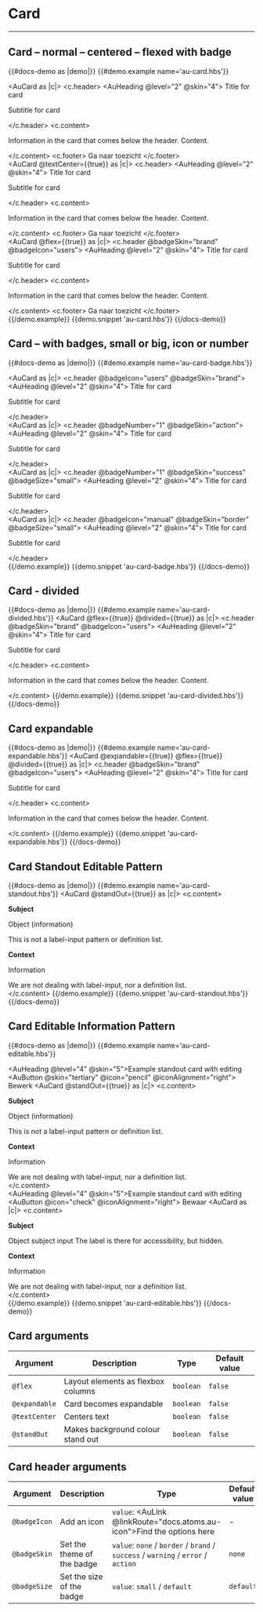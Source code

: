 # Card

---

## Card – normal – centered – flexed with badge

{{#docs-demo as |demo|}}
  {{#demo.example name='au-card.hbs'}}
    <div class="au-o-grid">
      <div class="au-o-grid__item au-u-1-2">
        <AuCard as |c|>
          <c.header>
            <AuHeading @level="2" @skin="4">
              Title for card
            </AuHeading>
            <p>
              Subtitle for card
            </p>
          </c.header>
          <c.content>
            <p>Information in the card that comes below the header. Content.</p>
          </c.content>
          <c.footer>
            <AuButton>Ga naar toezicht</AuButton>
          </c.footer>
        </AuCard>
      </div>
      <div class="au-o-grid__item au-u-1-2">
        <AuCard @textCenter={{true}} as |c|>
          <c.header>
            <AuHeading @level="2" @skin="4">
              Title for card
            </AuHeading>
            <p>
              Subtitle for card
            </p>
          </c.header>
          <c.content>
            <p>Information in the card that comes below the header. Content.</p>
          </c.content>
          <c.footer>
            <AuButton>Ga naar toezicht</AuButton>
          </c.footer>
        </AuCard>
      </div>
      <div class="au-o-grid__item au-u-1-2">
        <AuCard @flex={{true}} as |c|>
          <c.header @badgeSkin="brand" @badgeIcon="users">
            <AuHeading @level="2" @skin="4">
              Title for card
            </AuHeading>
            <p>
              Subtitle for card
            </p>
          </c.header>
          <c.content>
            <p>Information in the card that comes below the header. Content.</p>
          </c.content>
          <c.footer>
            <AuButton>Ga naar toezicht</AuButton>
          </c.footer>
        </AuCard>
      </div>
    </div>
  {{/demo.example}}
  {{demo.snippet 'au-card.hbs'}}
{{/docs-demo}}

## Card – with badges, small or big, icon or number

{{#docs-demo as |demo|}}
  {{#demo.example name='au-card-badge.hbs'}}
    <div class="au-o-grid">
      <div class="au-o-grid__item au-u-1-2">
        <AuCard as |c|>
          <c.header @badgeIcon="users" @badgeSkin="brand">
            <AuHeading @level="2" @skin="4">
              Title for card
            </AuHeading>
            <p>
              Subtitle for card
            </p>
          </c.header>
        </AuCard>
      </div>
      <div class="au-o-grid__item au-u-1-2">
        <AuCard as |c|>
          <c.header @badgeNumber="1" @badgeSkin="action">
            <AuHeading @level="2" @skin="4">
              Title for card
            </AuHeading>
            <p>
              Subtitle for card
            </p>
          </c.header>
        </AuCard>
      </div>
      <div class="au-o-grid__item au-u-1-2">
        <AuCard as |c|>
          <c.header @badgeNumber="1" @badgeSkin="success" @badgeSize="small">
            <AuHeading @level="2" @skin="4">
              Title for card
            </AuHeading>
            <p>
              Subtitle for card
            </p>
          </c.header>
        </AuCard>
      </div>
      <div class="au-o-grid__item au-u-1-2">
        <AuCard as |c|>
          <c.header @badgeIcon="manual" @badgeSkin="border" @badgeSize="small">
            <AuHeading @level="2" @skin="4">
              Title for card
            </AuHeading>
            <p>
              Subtitle for card
            </p>
          </c.header>
        </AuCard>
      </div>
    </div>
  {{/demo.example}}
  {{demo.snippet 'au-card-badge.hbs'}}
{{/docs-demo}}

## Card - divided

{{#docs-demo as |demo|}}
  {{#demo.example name='au-card-divided.hbs'}}
    <AuCard @flex={{true}} @divided={{true}} as |c|>
      <c.header @badgeSkin="brand" @badgeIcon="users">
        <AuHeading @level="2" @skin="4">
          Title for card
        </AuHeading>
        <p>
          Subtitle for card
        </p>
      </c.header>
      <c.content>
        <p>Information in the card that comes below the header. Content.</p>
      </c.content>
    </AuCard>
  {{/demo.example}}
  {{demo.snippet 'au-card-divided.hbs'}}
{{/docs-demo}}

## Card expandable

{{#docs-demo as |demo|}}
  {{#demo.example name='au-card-expandable.hbs'}}
    <AuCard @expandable={{true}} @flex={{true}} @divided={{true}} as |c|>
      <c.header @badgeSkin="brand" @badgeIcon="users">
        <AuHeading @level="2" @skin="4">
          Title for card
        </AuHeading>
        <p>
          Subtitle for card
        </p>
      </c.header>
      <c.content>
        <p>Information in the card that comes below the header. Content.</p>
      </c.content>
    </AuCard>
  {{/demo.example}}
  {{demo.snippet 'au-card-expandable.hbs'}}
{{/docs-demo}}

## Card Standout Editable Pattern

{{#docs-demo as |demo|}}
  {{#demo.example name='au-card-standout.hbs'}}
    <AuCard @standOut={{true}} as |c|>
      <c.content>
        <div class="au-o-grid">
          <div class="au-o-grid__item au-u-1-1 au-u-1-2@medium">
            <div class="au-o-grid">
              <div class="au-o-grid__item au-u-1-4">
                <p><strong>Subject</strong></p>
              </div>
              <div class="au-o-grid__item au-u-3-4">
                <p>Object (information)</p>
                <AuHelpText>This is not a label-input pattern or definition list.</AuHelpText>
              </div>
            </div>
          </div>
          <div class="au-o-grid__item  au-u-1-1 au-u-1-2@medium">
            <div class="au-o-grid">
              <div class="au-o-grid__item au-u-1-4">
                <p><strong>Context</strong></p>
              </div>
              <div class="au-o-grid__item au-u-3-4">
                <p>Information</p>
                <AuHelpText>We are not dealing with label-input, nor a definition list.</AuHelpText>
              </div>
            </div>
          </div>
        </div>
      </c.content>
    </AuCard>
  {{/demo.example}}
  {{demo.snippet 'au-card-standout.hbs'}}
{{/docs-demo}}

## Card Editable Information Pattern

{{#docs-demo as |demo|}}
  {{#demo.example name='au-card-editable.hbs'}}
    <div class="au-o-flow">
      <div>
        <AuToolbar class="au-u-margin-bottom-small">
          <AuToolbarGroup>
            <AuHeading @level="4" @skin="5">Example standout card with editing</AuHeading>
          </AuToolbarGroup>
          <AuToolbarGroup>
            <AuButton @skin="tertiary" @icon="pencil" @iconAlignment="right">
              Bewerk
            </AuButton>
          </AuToolbarGroup>
        </AuToolbar>
        <AuCard @standOut={{true}} as |c|>
          <c.content>
            <div class="au-o-grid">
              <div class="au-o-grid__item au-u-1-1 au-u-1-2@medium">
                <div class="au-o-grid">
                  <div class="au-o-grid__item au-u-1-4">
                    <p><strong>Subject</strong></p>
                  </div>
                  <div class="au-o-grid__item au-u-3-4">
                    <p>Object (information)</p>
                    <AuHelpText>This is not a label-input pattern or definition list.</AuHelpText>
                  </div>
                </div>
              </div>
              <div class="au-o-grid__item  au-u-1-1 au-u-1-2@medium">
                <div class="au-o-grid">
                  <div class="au-o-grid__item au-u-1-4">
                    <p><strong>Context</strong></p>
                  </div>
                  <div class="au-o-grid__item au-u-3-4">
                    <p>Information</p>
                    <AuHelpText>We are not dealing with label-input, nor a definition list.</AuHelpText>
                  </div>
                </div>
              </div>
            </div>
          </c.content>
        </AuCard>
      </div>
      <div>
        <AuToolbar class="au-u-margin-bottom-small">
          <AuToolbarGroup>
            <AuHeading @level="4" @skin="5">Example standout card with editing</AuHeading>
          </AuToolbarGroup>
          <AuToolbarGroup>
            <AuButton @icon="check" @iconAlignment="right">
              Bewaar
            </AuButton>
          </AuToolbarGroup>
        </AuToolbar>
        <AuCard as |c|>
          <c.content>
            <div class="au-o-grid">
              <div class="au-o-grid__item au-u-1-1 au-u-1-2@medium">
                <div class="au-o-grid">
                  <div class="au-o-grid__item au-u-1-4">
                    <p><strong>Subject</strong></p>
                  </div>
                  <div class="au-o-grid__item au-u-3-4">
                    <AuLabel for="input-subject-object" class="au-u-hidden-visually">Object subject input</AuLabel>
                    <AuInput id="input-subject-object"/>
                    <AuHelpText>The label is there for accessibility, but hidden.</AuHelpText>
                  </div>
                </div>
              </div>
              <div class="au-o-grid__item  au-u-1-1 au-u-1-2@medium">
                <div class="au-o-grid">
                  <div class="au-o-grid__item au-u-1-4">
                    <p><strong>Context</strong></p>
                  </div>
                  <div class="au-o-grid__item au-u-3-4">
                    <p>Information</p>
                    <AuHelpText>We are not dealing with label-input, nor a definition list.</AuHelpText>
                  </div>
                </div>
              </div>
            </div>
          </c.content>
        </AuCard>
      </div>
    </div>
  {{/demo.example}}
  {{demo.snippet 'au-card-editable.hbs'}}
{{/docs-demo}}


## Card arguments

| Argument      | Description | Type | Default value |
| ------------- | ----------- | ---- | ------------- |
| `@flex` | Layout elements as flexbox columns  | `boolean` | `false` |
| `@expandable` | Card becomes expandable  | `boolean` | `false` |
| `@textCenter` | Centers text | `boolean` | `false` |
| `@standOut` | Makes background colour stand out | `boolean` | `false` |

## Card header arguments

| Argument      | Description | Type | Default value |
| ------------- | ----------- | ---- | ------------- |
| `@badgeIcon` | Add an icon  | `value`: <AuLink @linkRoute="docs.atoms.au-icon">Find the options here</AuLink> | - |
| `@badgeSkin` | Set the theme of the badge  | `value`: `none` / `border` / `brand` / `success` / `warning` / `error` / `action` | `none` |
| `@badgeSize` | Set the size of the badge  | `value`: `small` / `default` | `default` |
